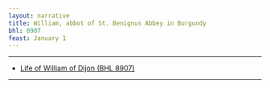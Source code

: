 ```yaml
---
layout: narrative
title: William, abbot of St. Benignus Abbey in Burgundy
bhl: 8907
feast: January 1
---
```


---

- [Life of William of Dijon (BHL 8907)](https://cjkoepke1.github.io/latin-hagiography/texts/vita-guilielmi/)

---
